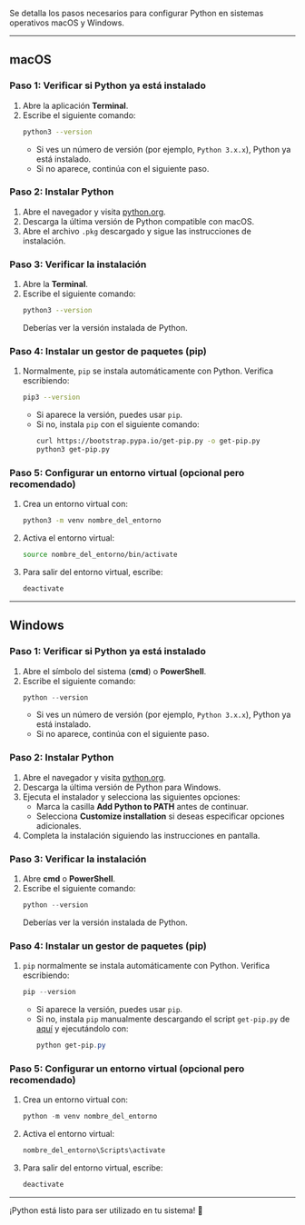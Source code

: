
Se detalla los pasos necesarios para configurar Python en sistemas operativos macOS y Windows.

---

## macOS

### Paso 1: Verificar si Python ya está instalado
1. Abre la aplicación **Terminal**.
2. Escribe el siguiente comando:
   ```bash
   python3 --version
   ```
   - Si ves un número de versión (por ejemplo, `Python 3.x.x`), Python ya está instalado.
   - Si no aparece, continúa con el siguiente paso.

### Paso 2: Instalar Python
1. Abre el navegador y visita [python.org](https://www.python.org/).
2. Descarga la última versión de Python compatible con macOS.
3. Abre el archivo `.pkg` descargado y sigue las instrucciones de instalación.

### Paso 3: Verificar la instalación
1. Abre la **Terminal**.
2. Escribe el siguiente comando:
   ```bash
   python3 --version
   ```
   Deberías ver la versión instalada de Python.

### Paso 4: Instalar un gestor de paquetes (pip)
1. Normalmente, `pip` se instala automáticamente con Python. Verifica escribiendo:
   ```bash
   pip3 --version
   ```
   - Si aparece la versión, puedes usar `pip`.
   - Si no, instala `pip` con el siguiente comando:
     ```bash
     curl https://bootstrap.pypa.io/get-pip.py -o get-pip.py
     python3 get-pip.py
     ```

### Paso 5: Configurar un entorno virtual (opcional pero recomendado)
1. Crea un entorno virtual con:
   ```bash
   python3 -m venv nombre_del_entorno
   ```
2. Activa el entorno virtual:
   ```bash
   source nombre_del_entorno/bin/activate
   ```
3. Para salir del entorno virtual, escribe:
   ```bash
   deactivate
   ```

---

## Windows

### Paso 1: Verificar si Python ya está instalado
1. Abre el símbolo del sistema (**cmd**) o **PowerShell**.
2. Escribe el siguiente comando:
   ```powershell
   python --version
   ```
   - Si ves un número de versión (por ejemplo, `Python 3.x.x`), Python ya está instalado.
   - Si no aparece, continúa con el siguiente paso.

### Paso 2: Instalar Python
1. Abre el navegador y visita [python.org](https://www.python.org/).
2. Descarga la última versión de Python para Windows.
3. Ejecuta el instalador y selecciona las siguientes opciones:
   - Marca la casilla **Add Python to PATH** antes de continuar.
   - Selecciona **Customize installation** si deseas especificar opciones adicionales.
4. Completa la instalación siguiendo las instrucciones en pantalla.

### Paso 3: Verificar la instalación
1. Abre **cmd** o **PowerShell**.
2. Escribe el siguiente comando:
   ```powershell
   python --version
   ```
   Deberías ver la versión instalada de Python.

### Paso 4: Instalar un gestor de paquetes (pip)
1. `pip` normalmente se instala automáticamente con Python. Verifica escribiendo:
   ```powershell
   pip --version
   ```
   - Si aparece la versión, puedes usar `pip`.
   - Si no, instala `pip` manualmente descargando el script `get-pip.py` de [aquí](https://bootstrap.pypa.io/get-pip.py) y ejecutándolo con:
     ```powershell
     python get-pip.py
     ```

### Paso 5: Configurar un entorno virtual (opcional pero recomendado)
1. Crea un entorno virtual con:
   ```powershell
   python -m venv nombre_del_entorno
   ```
2. Activa el entorno virtual:
   ```powershell
   nombre_del_entorno\Scripts\activate
   ```
3. Para salir del entorno virtual, escribe:
   ```powershell
   deactivate
   ```

---

¡Python está listo para ser utilizado en tu sistema! 🎉
